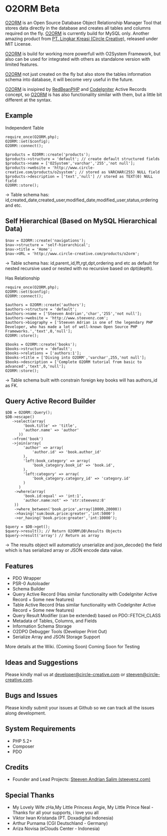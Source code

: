 O2ORM Beta
=====
[O2ORM][2] is an Open Source Database Object Relationship Manager Tool that stores data directly in the database and creates all tables and columns required on the fly. [O2ORM][2] is currently build for MySQL only. Another amazing product from [PT. Lingkar Kreasi (Circle Creative)][1], released under MIT License.

[O2ORM][2] is build for working more powerfull with O2System Framework, but also can be used for integrated with others as standalone version with limited features.

[O2ORM][2] not just created on the fly but also store the tables information schema into database, it will become very useful in the future.

[O2ORM][2] is insipired by [RedBeanPHP][4] and [CodeIgniter][3] Active Records concept, so [O2ORM][2] is has also functionality similar with them, but a little bit different at the syntax.

Example
----
Independent Table
```
require_once(O2ORM.php);
O2ORM::set($config);
O2ORM::connect();

$products = O2ORM::create('products');
$products->structure = 'default'; // create default structured fields
$products->name = ['O2System','varchar','255','not null'];
$products->website = 'http://www.circle-creative.com/products/o2system'; // stored as VARCHAR(255) NULL field
$products->description = ['text','null'] // stored as TEXT(0) NULL field
O2ORM::store();
```
-> Table schema has: id,created_date,created_user,modified_date,modified_user,status,ordering and etc.

Self Hierarchical (Based on MySQL Hierarchical Data)
----
```
$nav = O2ORM::create('navigations');
$nav->structure = 'self-hierarchical';
$nav->title = 'Home';
$nav->URL = 'http://www.circle-creative.com/products/o2orm';
```
-> Table schema has: id,parent_id,lft,rgt,dpt,ordering and etc as default for nested recursive used or nested with no recursive based on dpt(depth).


Has Relationship
```
require_once(O2ORM.php);
O2ORM::set($config);
O2ORM::connect();

$authors = O2ORM::create('authors');
$authors->structure = 'default';
$authors->name = ['Steeven Andrian','char','255','not null'];
$authors->website = 'http://www.steevenz.com';
$authors->biography = ['Steeven Adrian is one of the legendary PHP Developer, who has made a lot of well-known Open Source PHP Frameworks.','text',0,'null'];
O2ORM::store();

$books = O2ORM::create('books');
$books->structure = 'default';
$books->relations = ['authors:1'];
$books->title = ['Diving into O2ORM','varchar',255,'not null'];
$books->description = ['Complete O2ORM tutorial from basic to advanced','text',0,'null'];
O2ORM::store();
```
-> Table schema built with constrain foreign key books will has authors_id as FK.

Query Active Record Builder
----
```
$DB = O2ORM::Query();
$DB->escape()
   ->select(array(
        'book.title' => 'title',
        'author.name' => 'author'
      ))
   ->from('book')
   ->join(array(
        'author' => array(
            'author.id' => 'book.author_id'
        ),
        'left:book_category' => array(
            'book_category.book_id' => 'book.id',
        ),
        'left:category' => array(
            'book_category.category_id' => 'category.id'
        )
      )
    ->where(array(
        'book.id:equal' => 'int:1',
        'author.name:not' => 'str:steevenz:8'
    ))
    ->where_between('book.price',array(10000,20000))
    ->having('sum:book.price:greater','int:5000')
    ->or_having('book.price:greater','int:10000');

$query = $DB->get();
$query->result(); // Return O2ORM\DB\Results Objects
$query->result('array') // Return as array
```
-> The results object will automaticly unserialize and json_decode() the field which is has serialized array or JSON encode data value.

Features
----
- PDO Wrapper
- PSR-0 Autoloader
- Schema Builder
- Query Active Record (Has similar functionality with CodeIgniter Active Record +  Some new features)
- Table Active Record (Has similar functionality with CodeIgniter Active Record +  Some new features)
- Query Result Modifier (can be extended) based on PDO::FETCH_CLASS
- Metadata of Tables, Columns, and Fields
- Information Schema Storage
- O2DPO Debugger Tools (Developer Print Out)
- Serialize Array and JSON Storage Support

More details at the Wiki. (Coming Soon)
Coming Soon for Testing

Ideas and Suggestions
---------------------
Please kindly mail us at [developer@circle-creative.com][6] or [steeven@circle-creative.com][7].

Bugs and Issues
---------------
Please kindly submit your issues at Github so we can track all the issues along development.

System Requirements
-------------------
- PHP 5.2+
- Composer
- PDO

Credits
-------
* Founder and Lead Projects: [Steeven Andrian Salim (steevenz.com)][8]

Special Thanks
--------------
* My Lovely Wife zHa,My Little Princess Angie, My Little Prince Neal - Thanks for all your supports, i love you all
* Viktor Iwan Kristanda (PT. Doxadigital Indonesia)
* Arthur Purnama (CGI Deutschland - Germany)
* Ariza Novisa (eClouds Center - Indonesia)

[1]: http://www.circle-creative.com
[2]: http://www.circle-creative.com/products/o2orm
[3]: http://www.codeigniter.com
[4]: http://www.redbeanphp.com
[5]: http://www.bcit.ca/cas/computing/
[6]: mailto:developer@circle-creative.com
[7]: mailto:steeven@circle-creative.com
[8]: http://cv.steevenz.com
[9]: http://www.smarty.net/
[10]: http://twig.sensiolabs.org/
[11]: https://getcomposer.org
[12]: https://packagist.org/packages/o2system/o2system
